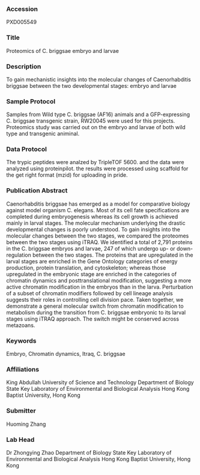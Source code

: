 ### Accession
PXD005549

### Title
Proteomics of C. briggsae embryo and larvae

### Description
To gain mechanistic insights into the molecular changes of Caenorhabditis briggsae between the two developmental stages: embryo and larvae

### Sample Protocol
Samples from Wild type C. briggsae (AF16) animals and a GFP-expressing C. briggsae transgenic strain, RW20045 were used for this projects. Proteomics study was carried out on the embryo and larvae of both wild type and transgenic animinal.

### Data Protocol
The trypic peptides were analzed by TripleTOF 5600. and the data were analyzed using proteinpilot. the results were processed using scaffold for the get right format (mzid) for uploading in pride.

### Publication Abstract
Caenorhabditis briggsae has emerged as a model for comparative biology against model organism C. elegans. Most of its cell fate specifications are completed during embryogenesis whereas its cell growth is achieved mainly in larval stages. The molecular mechanism underlying the drastic developmental changes is poorly understood. To gain insights into the molecular changes between the two stages, we compared the proteomes between the two stages using iTRAQ. We identified a total of 2,791 proteins in the C. briggsae embryos and larvae, 247 of which undergo up- or down-regulation between the two stages. The proteins that are upregulated in the larval stages are enriched in the Gene Ontology categories of energy production, protein translation, and cytoskeleton; whereas those upregulated in the embryonic stage are enriched in the categories of chromatin dynamics and posttranslational modification, suggesting a more active chromatin modification in the embryos than in the larva. Perturbation of a subset of chromatin modifiers followed by cell lineage analysis suggests their roles in controlling cell division pace. Taken together, we demonstrate a general molecular switch from chromatin modification to metabolism during the transition from C. briggsae embryonic to its larval stages using iTRAQ approach. The switch might be conserved across metazoans.

### Keywords
Embryo, Chromatin dynamics, Itraq, C. briggsae

### Affiliations
King Abdullah University of Science and Technology
Department of Biology State Key Laboratory of Environmental and Biological Analysis Hong Kong Baptist University, Hong Kong

### Submitter
Huoming Zhang

### Lab Head
Dr Zhongying Zhao
Department of Biology State Key Laboratory of Environmental and Biological Analysis Hong Kong Baptist University, Hong Kong


